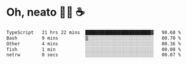 # Oh, neato 🧑‍💻 ☕

<!--START_SECTION:waka-->

```txt
TypeScript   21 hrs 22 mins  ████████████████████████▓   98.68 %
Bash         9 mins          ▒░░░░░░░░░░░░░░░░░░░░░░░░   00.70 %
Other        4 mins          ░░░░░░░░░░░░░░░░░░░░░░░░░   00.36 %
fish         1 min           ░░░░░░░░░░░░░░░░░░░░░░░░░   00.08 %
netrw        0 secs          ░░░░░░░░░░░░░░░░░░░░░░░░░   00.07 %
```

<!--END_SECTION:waka-->
